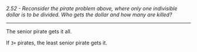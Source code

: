 *2.52 - Reconsider the pirate problem above, where only one indivisible dollar is to be divided. Who gets the dollar and how many are killed?*  
***
The senior pirate gets it all.

If `3+` pirates, the least senior pirate gets it.
